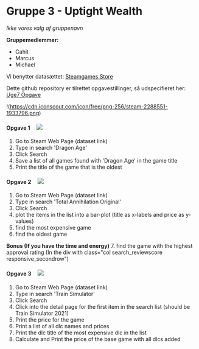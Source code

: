 # Gruppe 3 - Uptight Wealth
*Ikke vores valg af gruppenavn*

**Gruppemedlemmer:**
- Cahit
- Marcus
- Michael

Vi benytter datasættet: [Steamgames Store](https://store.steampowered.com/search/?category1=998)

Dette github repository er tilrettet opgavestillinger, så udspecifieret her: [Uge7 Opgave](https://docs.google.com/document/d/1ojSiBWwLo4-Rc7763vx6aVEYdNluATOMja9qqk4dodU/edit#) 


!(https://cdn.iconscout.com/icon/free/png-256/steam-2288551-1933796.png)

#### Opgave 1 &nbsp;&nbsp;&nbsp; ![](https://via.placeholder.com/15/41FF2D/000000?text=+)
1. Go to Steam Web Page (dataset link)
2. Type in search 'Dragon Age'
3. Click Search
4. Save a list of all games found with 'Dragon Age' in the game title
5. Print the title of the game that is the oldest

#### Opgave 2 &nbsp;&nbsp;&nbsp; ![](https://via.placeholder.com/15/F6F50E/000000?text=+)
1. Go to Steam Web Page (dataset link)
2. Type in search 'Total Annihilation Original'
3. Click Search
4. plot the items in the list into a bar-plot (title as x-labels and price as y-values)
5. find the most expensive game
6. find the oldest game

**Bonus (If you have the time and energy)**
7. find the game with the highest approval rating (In the div with class="col search_reviewscore responsive_secondrow")


#### Opgave 3 &nbsp;&nbsp;&nbsp; ![](https://via.placeholder.com/15/f03c15/000000?text=+)
1. Go to Steam Web Page (dataset link)
2. Type in search 'Train Simulator'
3. Click Search
4. Click into the detail page for the first item in the search list (should be Train Simulator 2021)
5. Print the price for the game
6. Print a list of all dlc names and prices
7. Print the dlc title of the most expensive dlc in the list
8. Calculate and Print the price of the base game with all dlcs added
